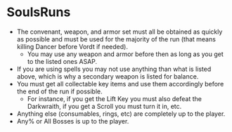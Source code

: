 # SoulsRuns

- The convenant, weapon, and armor set must all be obtained as quickly as possible and must be used for the majority of the run (that means killing Dancer before Vordt if needed).
  - You may use any weapon and armor before then as long as you get to the listed ones ASAP.
- If you are using spells you may not use anything than what is listed above, which is why a secondary weapon is listed for balance.
- You must get all collectable key items and use them accordingly before the end of the run if possible.
  - For instance, if you get the Lift Key you must also defeat the Darkwraith, if you get a Scroll you must turn it in, etc.
- Anything else (consumables, rings, etc) are completely up to the player.
- Any% or All Bosses is up to the player.
